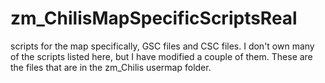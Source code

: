 # zm_ChilisMapSpecificScriptsReal
scripts for the map specifically, GSC files and CSC files.
I don't own many of the scripts listed here, but I have modified a couple of them. These are the files that are in the zm_Chilis usermap folder.
